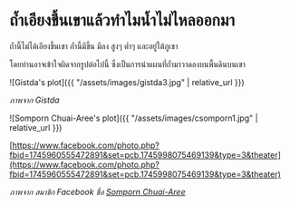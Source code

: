 ---
---

# ถ้ำเอียงขึ้นเขาแล้วทำไมน้ำไม่ไหลออกมา

ถ้ำนี้ไม่ได้เอียงขึ้นเขา ถ้ำนี้มีขึ้น มีลง สูงๆ ต่ำๆ และอยู่ใต้ภูเขา

โดยท่านอาจเข้าใจผิดจากรูปต่อไปนี้ ซึ่งเป็นการนำแผนที่ถ้ำมาวาดลงบนพื้นดินบนเขา

![Gistda's plot]({{ "/assets/images/gistda3.jpg" | relative_url }})

_ภาพจาก Gistda_

![Somporn Chuai-Aree's plot]({{ "/assets/images/csomporn1.jpg" | relative_url }})

[https://www.facebook.com/photo.php?fbid=1745960555472891&set=pcb.1745998075469139&type=3&theater](https://www.facebook.com/photo.php?fbid=1745960555472891&set=pcb.1745998075469139&type=3&theater)

_ภาพจาก สมาชิก Facebook ชื่อ [Somporn Chuai-Aree](https://www.facebook.com/csomporn)_
